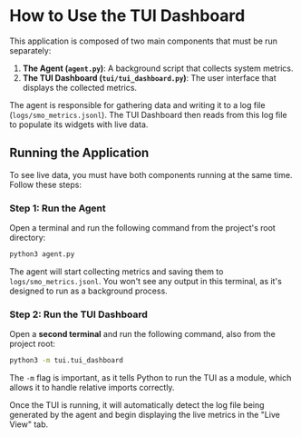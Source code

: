 # How to Use the TUI Dashboard

This application is composed of two main components that must be run separately:

1.  **The Agent (`agent.py`)**: A background script that collects system metrics.
2.  **The TUI Dashboard (`tui/tui_dashboard.py`)**: The user interface that displays the collected metrics.

The agent is responsible for gathering data and writing it to a log file (`logs/smo_metrics.jsonl`). The TUI Dashboard then reads from this log file to populate its widgets with live data.

## Running the Application

To see live data, you must have both components running at the same time. Follow these steps:

### Step 1: Run the Agent

Open a terminal and run the following command from the project's root directory:

```bash
python3 agent.py
```

The agent will start collecting metrics and saving them to `logs/smo_metrics.jsonl`. You won't see any output in this terminal, as it's designed to run as a background process.

### Step 2: Run the TUI Dashboard

Open a **second terminal** and run the following command, also from the project root:

```bash
python3 -m tui.tui_dashboard
```

The `-m` flag is important, as it tells Python to run the TUI as a module, which allows it to handle relative imports correctly.

Once the TUI is running, it will automatically detect the log file being generated by the agent and begin displaying the live metrics in the "Live View" tab.
